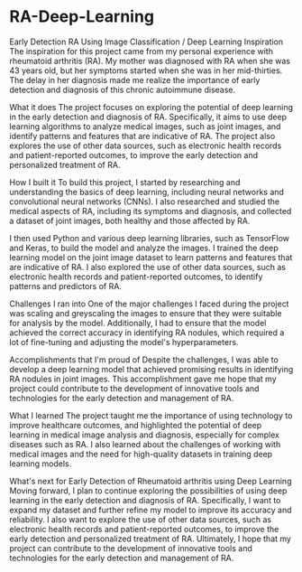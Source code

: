 # RA-Deep-Learning
Early Detection RA Using Image Classification / Deep Learning
Inspiration
The inspiration for this project came from my personal experience with rheumatoid arthritis (RA). My mother was diagnosed with RA when she was 43 years old, but her symptoms started when she was in her mid-thirties. The delay in her diagnosis made me realize the importance of early detection and diagnosis of this chronic autoimmune disease.

What it does
The project focuses on exploring the potential of deep learning in the early detection and diagnosis of RA. Specifically, it aims to use deep learning algorithms to analyze medical images, such as joint images, and identify patterns and features that are indicative of RA. The project also explores the use of other data sources, such as electronic health records and patient-reported outcomes, to improve the early detection and personalized treatment of RA.

How I built it
To build this project, I started by researching and understanding the basics of deep learning, including neural networks and convolutional neural networks (CNNs). I also researched and studied the medical aspects of RA, including its symptoms and diagnosis, and collected a dataset of joint images, both healthy and those affected by RA.

I then used Python and various deep learning libraries, such as TensorFlow and Keras, to build the model and analyze the images. I trained the deep learning model on the joint image dataset to learn patterns and features that are indicative of RA. I also explored the use of other data sources, such as electronic health records and patient-reported outcomes, to identify patterns and predictors of RA.

Challenges I ran into
One of the major challenges I faced during the project was scaling and greyscaling the images to ensure that they were suitable for analysis by the model. Additionally, I had to ensure that the model achieved the correct accuracy in identifying RA nodules, which required a lot of fine-tuning and adjusting the model's hyperparameters.

Accomplishments that I'm proud of
Despite the challenges, I was able to develop a deep learning model that achieved promising results in identifying RA nodules in joint images. This accomplishment gave me hope that my project could contribute to the development of innovative tools and technologies for the early detection and management of RA.

What I learned
The project taught me the importance of using technology to improve healthcare outcomes, and highlighted the potential of deep learning in medical image analysis and diagnosis, especially for complex diseases such as RA. I also learned about the challenges of working with medical images and the need for high-quality datasets in training deep learning models.

What's next for Early Detection of Rheumatoid arthritis using Deep Learning
Moving forward, I plan to continue exploring the possibilities of using deep learning in the early detection and diagnosis of RA. Specifically, I want to expand my dataset and further refine my model to improve its accuracy and reliability. I also want to explore the use of other data sources, such as electronic health records and patient-reported outcomes, to improve the early detection and personalized treatment of RA. Ultimately, I hope that my project can contribute to the development of innovative tools and technologies for the early detection and management of RA.
